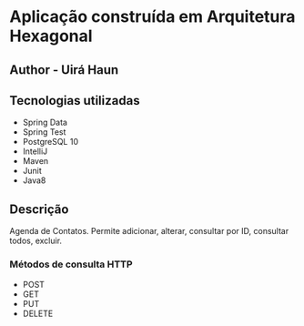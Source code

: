 # Aplicação construída em Arquitetura Hexagonal
## Author - Uirá Haun

## Tecnologias utilizadas
- Spring Data
- Spring Test
- PostgreSQL 10
- IntelliJ
- Maven
- Junit
- Java8

## Descrição
Agenda de Contatos. Permite adicionar, alterar, consultar por ID, consultar todos, excluir.

### Métodos de consulta HTTP
- POST
- GET
- PUT
- DELETE
